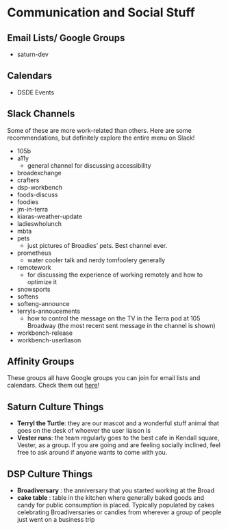 # Communication and Social Stuff
## Email Lists/ Google Groups
- saturn-dev

## Calendars
- DSDE Events

## Slack Channels
Some of these are more work-related than others. Here are some recommendations, but definitely explore the entire menu on Slack!

- 105b
- a11y
	- general channel for discussing accessibility
- broadexchange
- crafters
- dsp-workbench
- foods-discuss
- foodies
- jm-in-terra
- kiaras-weather-update
- ladieswholunch
- mbta
- pets
	- just  pictures of Broadies’ pets. Best channel ever.
- prometheus 
	- water cooler talk and nerdy tomfoolery generally
- remotework
	- for discussing the experience of working remotely and how to optimize it
- snowsports
- softens
- softeng-announce
- terryls-annoucements
	- how to control the message on the TV in the Terra pod at 105 Broadway (the most recent sent message in the channel is shown)
- workbench-release
- workbench-userliason

## Affinity Groups
These groups all have Google groups you can join for email lists and calendars. Check them out [here](intranet.broadinstitute.org/broad-affinity-groups)!


## Saturn Culture Things
- **Terryl the Turtle**: they are our mascot and a wonderful stuff animal that goes on the desk of whoever the user liaison is
- **Vester runs**: the team regularly goes to the best cafe in Kendall square, Vester, as a group. If you are going and are feeling socially inclined, feel free to ask around if anyone wants to come with you.

## DSP Culture Things
- **Broadiversary** : the anniversary that you started working at the Broad
-  **cake table** : table in the kitchen where generally baked goods and candy for public consumption is placed. Typically populated by cakes celebrating Broadiversaries or candies from wherever a group of people just went on a business trip
